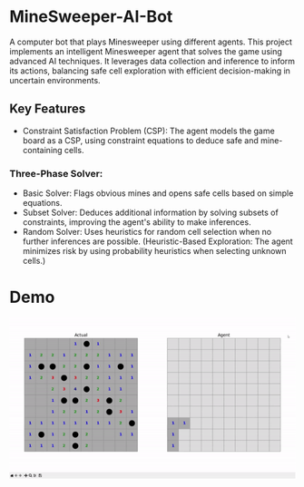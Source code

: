 # MineSweeper-AI-Bot

A computer bot that plays Minesweeper using different agents. This project implements an intelligent Minesweeper agent that solves the game using advanced AI techniques. It leverages data collection and inference to inform its actions, balancing safe cell exploration with efficient decision-making in uncertain environments.

## Key Features
- Constraint Satisfaction Problem (CSP): The agent models the game board as a CSP, using constraint equations to deduce safe and mine-containing cells.

### Three-Phase Solver:
- Basic Solver: Flags obvious mines and opens safe cells based on simple equations.
- Subset Solver: Deduces additional information by solving subsets of constraints, improving the agent's ability to make inferences.
- Random Solver: Uses heuristics for random cell selection when no further inferences are possible. (Heuristic-Based Exploration: The agent minimizes risk by using probability heuristics when selecting unknown cells.)

# Demo
![](MineSweeperDemo.gif)